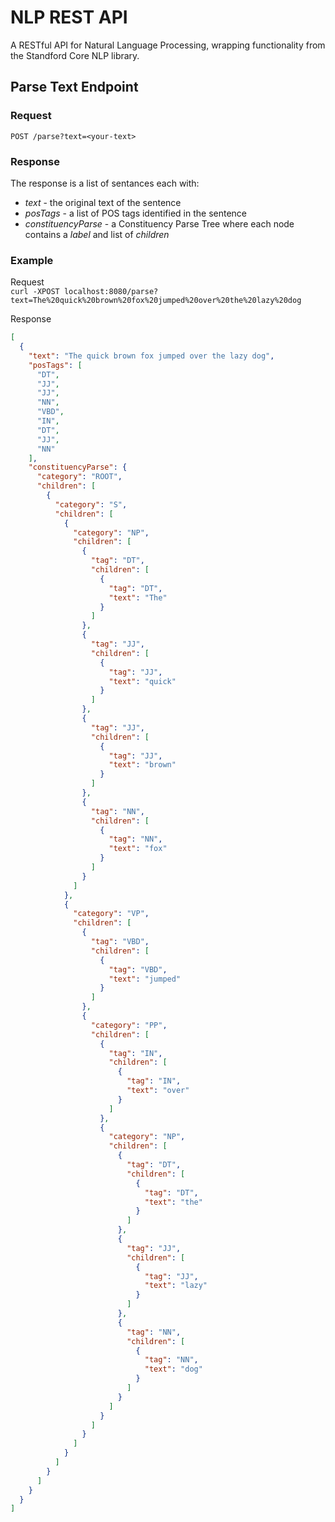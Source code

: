 # NLP REST API
A RESTful API for Natural Language Processing, wrapping functionality from the Standford Core NLP library.

## Parse Text Endpoint
### Request
`POST /parse?text=<your-text>`

### Response
The response is a list of sentances each with:
- *text* - the original text of the sentence
- *posTags* - a list of POS tags identified in the sentence
- *constituencyParse* - a Constituency Parse Tree where each node contains a *label* and list of *children*

### Example
Request  
`curl -XPOST localhost:8080/parse?text=The%20quick%20brown%20fox%20jumped%20over%20the%20lazy%20dog`

Response  
```json
[
  {
    "text": "The quick brown fox jumped over the lazy dog",
    "posTags": [
      "DT",
      "JJ",
      "JJ",
      "NN",
      "VBD",
      "IN",
      "DT",
      "JJ",
      "NN"
    ],
    "constituencyParse": {
      "category": "ROOT",
      "children": [
        {
          "category": "S",
          "children": [
            {
              "category": "NP",
              "children": [
                {
                  "tag": "DT",
                  "children": [
                    {
                      "tag": "DT",
                      "text": "The"
                    }
                  ]
                },
                {
                  "tag": "JJ",
                  "children": [
                    {
                      "tag": "JJ",
                      "text": "quick"
                    }
                  ]
                },
                {
                  "tag": "JJ",
                  "children": [
                    {
                      "tag": "JJ",
                      "text": "brown"
                    }
                  ]
                },
                {
                  "tag": "NN",
                  "children": [
                    {
                      "tag": "NN",
                      "text": "fox"
                    }
                  ]
                }
              ]
            },
            {
              "category": "VP",
              "children": [
                {
                  "tag": "VBD",
                  "children": [
                    {
                      "tag": "VBD",
                      "text": "jumped"
                    }
                  ]
                },
                {
                  "category": "PP",
                  "children": [
                    {
                      "tag": "IN",
                      "children": [
                        {
                          "tag": "IN",
                          "text": "over"
                        }
                      ]
                    },
                    {
                      "category": "NP",
                      "children": [
                        {
                          "tag": "DT",
                          "children": [
                            {
                              "tag": "DT",
                              "text": "the"
                            }
                          ]
                        },
                        {
                          "tag": "JJ",
                          "children": [
                            {
                              "tag": "JJ",
                              "text": "lazy"
                            }
                          ]
                        },
                        {
                          "tag": "NN",
                          "children": [
                            {
                              "tag": "NN",
                              "text": "dog"
                            }
                          ]
                        }
                      ]
                    }
                  ]
                }
              ]
            }
          ]
        }
      ]
    }
  }
]
```